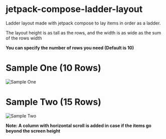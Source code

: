 # jetpack-compose-ladder-layout
Ladder layout made with jetpack compose to lay items in order as a ladder.

The layout height is as tall as the rows,
and the width is as wide as the sum of the rows width

**You can specify the number of rows you need (Default is 10)**

# Sample One **(10 Rows)**
![Sample One](https://im2.ezgif.com/tmp/ezgif-2-6f235f9157c7.gif)


# Sample Two **(15 Rows)**
![Sample Two](https://im2.ezgif.com/tmp/ezgif-2-73fcd676c546.gif)

**Note: A column with horizontal scroll is added in case if the items go beyond the screen height**


